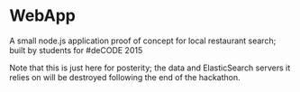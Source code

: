 # WebApp
A small node.js application proof of concept for local restaurant search; built by students for #deCODE 2015

Note that this is just here for posterity; the data and ElasticSearch servers it relies on will be destroyed 
following the end of the hackathon.
